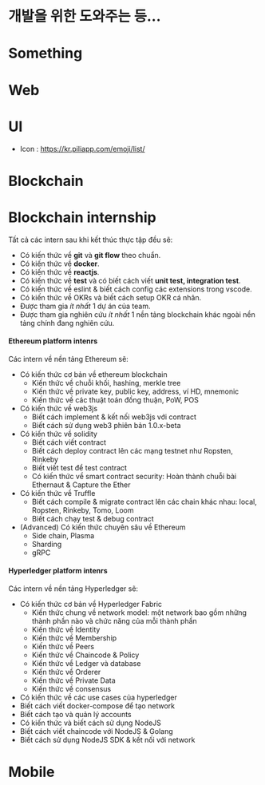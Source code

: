 # 개발을 위한 도와주는  등...

# Something
# Web
# UI
  - Icon : https://kr.piliapp.com/emoji/list/
# Blockchain
# Blockchain internship

Tất cả các intern sau khi kết thúc thực tập đều sẽ:

- Có kiến thức về **git** và **git flow** theo chuẩn.
- Có kiến thức về **docker**.
- Có kiến thức về **reactjs**.
- Có kiến thức về **test** và có biết cách viết **unit test, integration test**.
- Có kiến thức về eslint & biết cách config các extensions trong vscode.
- Có kiến thức về OKRs và biết cách setup OKR cá nhân.
- Được tham gia _ít nhất_ 1 dự án của team.
- Được tham gia nghiên cứu _ít nhất_ 1 nền tảng blockchain khác ngoài nền tảng chính đang nghiên cứu.

#### Ethereum platform intenrs

Các intern về nền tảng Ethereum sẽ:

- Có kiến thức cơ bản về ethereum blockchain
  - Kiến thức về chuỗi khối, hashing, merkle tree
  - Kiến thức về private key, public key, address, ví HD, mnemonic
  - Kiến thức về các thuật toán đồng thuận, PoW, POS
- Có kiến thức về web3js
  - Biết cách implement & kết nối web3js với contract
  - Biết cách sử dụng web3 phiên bản 1.0.x-beta
- Có kiến thức về solidity
  - Biết cách viết contract
  - Biết cách deploy contract lên các mạng testnet như Ropsten, Rinkeby
  - Biết viết test để test contract
  - Có kiến thức về smart contract security: Hoàn thành chuỗi bài Ethernaut & Capture the Ether
- Có kiến thức về Truffle
  - Biết cách compile & migrate contract lên các chain khác nhau: local, Ropsten, Rinkeby, Tomo, Loom
  - Biết cách chạy test & debug contract
- (Advanced) Có kiến thức chuyên sâu về Ethereum
  - Side chain, Plasma
  - Sharding
  - gRPC

#### Hyperledger platform intenrs

Các intern về nền tảng Hyperledger sẽ:

- Có kiến thức cơ bản về Hyperledger Fabric
  - Kiến thức chung về network model: một network bao gồm những thành phần nào và chức năng của mỗi thành phần
  - Kiến thức về Identity
  - Kiến thức về Membership
  - Kiến thức về Peers
  - Kiến thức về Chaincode & Policy
  - Kiến thức về Ledger và database
  - Kiến thức về Orderer
  - Kiến thức về Private Data
  - Kiến thức về consensus
- Có kiến thức về các use cases của hyperledger
- Biết cách viết docker-compose để tạo network
- Biết cách tạo và quản lý accounts
- Có kiến thức và biết cách sử dụng NodeJS
- Biết cách viết chaincode với NodeJS & Golang
- Biết cách sử dụng NodeJS SDK & kết nối với network


# Mobile
